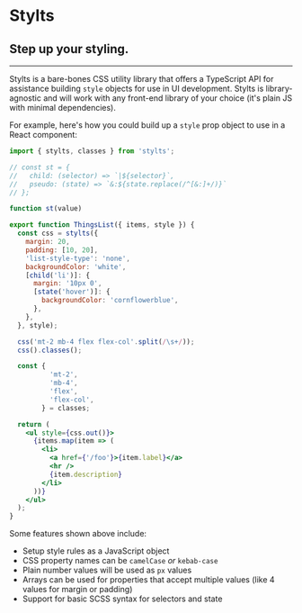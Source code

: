 # Stylts

## Step up your styling.

---

Stylts is a bare-bones CSS utility library that offers a TypeScript
API for assistance building `style` objects for use in UI development.
Stylts is library-agnostic and will work with any front-end library
of your choice (it's plain JS with minimal dependencies).

For example, here's how you could build up a `style` prop object
to use in a React component:

```jsx
import { stylts, classes } from 'stylts';

// const st = {
//   child: (selector) => `|${selector}`,
//   pseudo: (state) => `&:${state.replace(/^[&:]+/)}`
// };

function st(value)

export function ThingsList({ items, style }) {
  const css = stylts({
    margin: 20,
    padding: [10, 20],
    'list-style-type': 'none',
    backgroundColor: 'white',
    [child('li')]: {
      margin: '10px 0',
      [state('hover')]: {
        backgroundColor: 'cornflowerblue',
      },
    },
  }, style);

  css('mt-2 mb-4 flex flex-col'.split(/\s+/));
  css().classes();

  const {
          'mt-2',
          'mb-4',
          'flex',
          'flex-col',
        } = classes;

  return (
    <ul style={css.out()}>
      {items.map(item => (
        <li>
          <a href={'/foo'}>{item.label}</a>
          <hr />
          {item.description}
        </li>
      ))}
    </ul>
  );
}
```

Some features shown above include:

 - Setup style rules as a JavaScript object
 - CSS property names can be `camelCase` _or_ `kebab-case`
 - Plain number values will be used as `px` values
 - Arrays can be used for properties that accept multiple values (like 4 values for margin or padding)
 - Support for basic SCSS syntax for selectors and state

